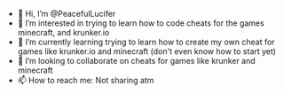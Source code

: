 - 👋 Hi, I’m @PeacefulLucifer
- 👀 I’m interested in trying to learn how to code cheats for the games minecraft, and krunker.io
- 🌱 I’m currently learning trying to learn how to create my own cheat for games like krunker.io and minecraft (don't even know how to start yet)
- 💞️ I’m looking to collaborate on cheats for games like krunker and minecraft
- 📫 How to reach me: Not sharing atm

<!---
PeacefulLucifer/PeacefulLucifer is a ✨ special ✨ repository because its `README.md` (this file) appears on your GitHub profile.
You can click the Preview link to take a look at your changes.
--->
